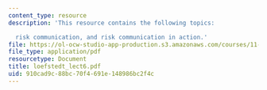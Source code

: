 ```yaml
---
content_type: resource
description: 'This resource contains the following topics:

  risk communication, and risk communication in action.'
file: https://ol-ocw-studio-app-production.s3.amazonaws.com/courses/11-941-disaster-vulnerability-and-resilience-spring-2005/910cad9c88bc70f4691e148986bc2f4c_loefstedt_lect6.pdf
file_type: application/pdf
resourcetype: Document
title: loefstedt_lect6.pdf
uid: 910cad9c-88bc-70f4-691e-148986bc2f4c
---
```

